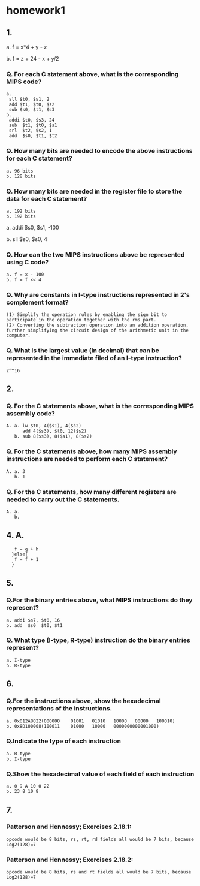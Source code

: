 # homework1
## 1.
a. f = x*4 + y - z

b. f = z + 24 - x + y/2
### Q. For each C statement above, what is the corresponding MIPS code?
	a.
	 sll $t0, $s1, 2
	 add $t1, $t0, $s2
	 sub $s0, $t1, $s3
	b.
	 addi $t0, $s3, 24
	 sub  $t1, $t0, $s1
	 srl  $t2, $s2, 1
	 add  $s0, $t1, $t2
### Q. How many bits are needed to encode the above instructions for each C statement?
	a. 96 bits
	b. 128 bits
### Q. How many bits are needed in the register file to store the data for each C statement?
	a. 192 bits
	b. 192 bits
	
a. addi $s0, $s1, -100

b. sll $s0, $s0, 4
### Q. How can the two MIPS instructions above be represented using C code?
	a. f = x - 100
	b. f = f << 4
### Q. Why are constants in I-type instructions represented in 2's complement format?
	(1) Simplify the operation rules by enabling the sign bit to participate in the operation together with the rms part.
	(2) Converting the subtraction operation into an addition operation, further simplifying the circuit design of the arithmetic unit in the computer.
### Q. What is the largest value (in decimal) that can be represented in the immediate filed of an I-type instruction?
	2^^16
	
## 2.
### Q. For the C statements above, what is the corresponding MIPS assembly code?
	A. a. lw $t0, 4($s1), 4($s2)
		  add 4($s3), $t0, 12($s2)
	   b. sub 8($s3), 8($s1), 8($s2)
### Q. For the C statements above, how many MIPS assembly instructions are needed to perform each C statement?
	A. a. 3
	   b. 1
### Q. For the C statements, how many different registers are needed to carry out the C statements.
	A. a.
	   b.
## 4. A.
 ```if(i == j){
	f = g + h
   }else{
	f = f + 1
   }
```

## 5. 
### Q.For the binary entries above, what MIPS instructions do they represent?
	a. addi $s7, $t0, 16
	b. add  $s0  $t0, $t1
### Q. What type (I-type, R-type) instruction do the binary entries represent?
	a. I-type
	b. R-type
## 6.
### Q.For the instructions above, show the hexadecimal representations of the instructions.
	a. 0x012A8022(000000	01001	01010	10000	00000	100010)
	b. 0x8D100008(100011	01000	10000	0000000000001000)
### Q.Indicate the type of each instruction
	a. R-type
	b. I-type
### Q.Show the hexadecimal value of each field of each instruction
	a. 0 9 A 10 0 22
	b. 23 8 10 8
## 7. 
### Patterson and Hennessy; Exercises 2.18.1:
	opcode would be 8 bits, rs, rt, rd fields all would be 7 bits, because Log2(128)=7

### Patterson and Hennessy; Exercises 2.18.2:
	opcode would be 8 bits, rs and rt fields all would be 7 bits, because Log2(128)=7
